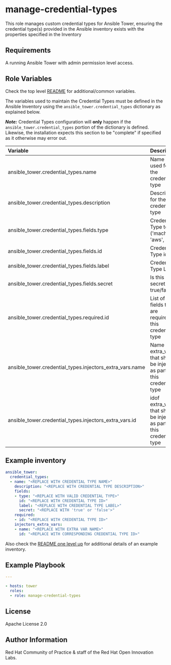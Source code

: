 manage-credential-types
=======================

This role manages custom credential types for Ansible Tower, ensuring the credential type(s) provided in the Ansible inventory exists with the properties specified in the Inventory

## Requirements

A running Ansible Tower with admin permission level access.


## Role Variables

Check the top level [README](../README.md) for additional/common variables.

The variables used to maintain the Credential Types must be defined in the Ansible Inventory using the `ansible_tower.credential_types` dictionary as explained below.

**_Note:_** Credential Types configuration will **only** happen if the `ansible_tower.credential_types` portion of the dictionary is defined. Likewise, the installation expects this section to be "complete" if specified as it otherwise may error out.

| Variable | Description | Required | Defaults |
|:---------|:------------|:---------|:---------|
|ansible_tower.credential_types.name|Name to be used for the credential type|yes||
|ansible_tower.credential_types.description|Description for the credential type|no|nothing('')|
|ansible_tower.credential_types.fields.type|Credential Type to use ('machine', 'aws', etc)|yes||
|ansible_tower.credential_types.fields.id|Credential Type id|yes||
|ansible_tower.credential_types.fields.label|Credential Type Label|yes||
|ansible_tower.credential_types.fields.secret|Is this a secret - true/false|yes||
|ansible_tower.credential_types.required.id|List of fields that are required for this credential type|yes||
|ansible_tower.credential_types.injectors_extra_vars.name|Name of extra_vars that should be injected as part of this credential type|yes||
|ansible_tower.credential_types.injectors_extra_vars.id|idof extra_vars that should be injected as part of this credential type|yes||


## Example inventory

```yaml
ansible_tower:
  credential_types:
  - name: "<REPLACE WITH CREDENTIAL TYPE NAME>"
    description: "<REPLACE WITH CREDENTIAL TYPE DESCRIPTION>"
    fields:
    - type: "<REPLACE WITH VALID CREDENTIAL TYPE>"
      id: "<REPLACE WITH CREDENTIAL TYPE ID>"
      label: "<REPLACE WITH CREDENTIAL TYPE LABEL>"
      secret: "<REPLACE WITH 'true' or 'false'>"
    required:
    - id: "<REPLACE WITH CREDENTIAL TYPE ID>"
    injectors_extra_vars:
    - name: "<REPLACE WITH EXTRA VAR NAME>"
      id: "<REPLACE WITH CORRESPONDING CREDENTIAL TYPE ID>"
```

Also check the [README one level up](../README.md#example-inventory) for additional details of an example inventory.  

## Example Playbook

```yaml
---

- hosts: tower
  roles:
  - role: manage-credential-types
```

License
-------

Apache License 2.0


Author Information
------------------

Red Hat Community of Practice & staff of the Red Hat Open Innovation Labs.
